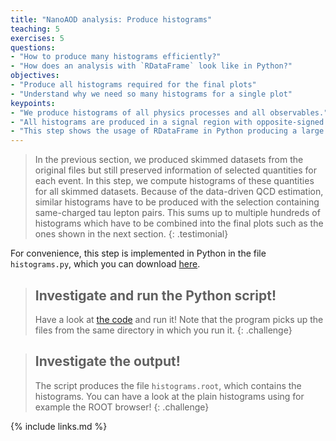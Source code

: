 ```yaml
---
title: "NanoAOD analysis: Produce histograms"
teaching: 5
exercises: 5
questions:
- "How to produce many histograms efficiently?"
- "How does an analysis with `RDataFrame` look like in Python?"
objectives:
- "Produce all histograms required for the final plots"
- "Understand why we need so many histograms for a single plot"
keypoints:
- "We produce histograms of all physics processes and all observables."
- "All histograms are produced in a signal region with opposite-signed muon-tau pairs and in a control region with same-signed pairs for the data-driven QCD estimate"
- "This step shows the usage of RDataFrame in Python producing a large number of histograms in a single event loop and in parallel!"
---
```


> In the previous section, we produced skimmed datasets from the original files but still preserved information of selected quantities for each event. In this step, we compute histograms of these quantities for all skimmed datasets. Because of the data-driven QCD estimation, similar histograms have to be produced with the selection containing same-charged tau lepton pairs. This sums up to multiple hundreds of histograms which have to be combined into the final plots such as the ones shown in the next section.
{: .testimonial}

For convenience, this step is implemented in Python in the file `histograms.py`, which you can download [here](../code/histograms.py).

> ## Investigate and run the Python script!
> Have a look at [the code](../code/histograms.py) and run it! Note that the program picks up the files from the same directory in which you run it.
{: .challenge}

> ## Investigate the output!
> The script produces the file `histograms.root`, which contains the histograms. You can have a look at the plain histograms using for example the ROOT browser!
{: .challenge}

{% include links.md %}
